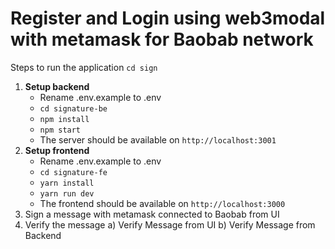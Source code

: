 # Register and Login using web3modal with metamask for Baobab network

Steps to run the application
`cd sign`

1. **Setup backend**
    - Rename .env.example to .env
    - `cd signature-be`
    - `npm install`
    - `npm start`
    - The server should be available on `http://localhost:3001`
2. **Setup frontend**
    - Rename .env.example to .env
    - `cd signature-fe`
    - `yarn install`
    - `yarn run dev`
    - The frontend should be available on `http://localhost:3000`
3. Sign a message with metamask connected to Baobab from UI
4. Verify the message
	a) Verify Message from UI
	b) Verify Message from Backend
